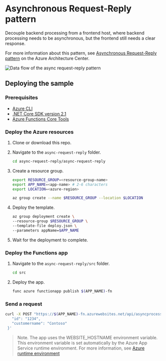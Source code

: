 # Asynchronous Request-Reply pattern

Decouple backend processing from a frontend host, where backend processing needs to be asynchronous, but the frontend still needs a clear response. 

For more information about this pattern, see [Asynchronous Request-Reply pattern](https://docs.microsoft.com/azure/architecture/patterns/async-request-reply) on the Azure Architecture Center.

![Data flow of the async request-reply pattern](https://docs.microsoft.com/en-us/azure/architecture/patterns/_images/async-request-fn.png)

## Deploying the sample

### Prerequisites

- [Azure CLI](https://docs.microsoft.com/cli/azure/install-azure-cli?view=azure-cli-latest)
- [.NET Core SDK version 2.1](https://microsoft.com/net)
- [Azure Functions Core Tools](https://docs.microsoft.com/azure/azure-functions/functions-run-local#v2)

### Deploy the Azure resources

1. Clone or download this repo.

2. Navigate to the `async-request-reply` folder.

    ```bash
    cd async-request-reply/async-request-reply
    ```

3. Create a resource group.

    ```bash
    export RESOURCE_GROUP=<resource-group-name>
    export APP_NAME=<app-name> # 2-6 characters
    export LOCATION=<azure-region>

    az group create --name $RESOURCE_GROUP --location $LOCATION
    ```

4. Deploy the template.

    ```bash
    az group deployment create \
    --resource-group $RESOURCE_GROUP \
    --template-file deploy.json \
    --parameters appName=$APP_NAME
    ```

5. Wait for the deployment to complete.

### Deploy the Functions app

1. Navigate to the `async-request-reply/src` folder.

    ```bash
    cd src
    ```

2. Deploy the app.

    ```bash
    func azure functionapp publish $(APP_NAME)-fn
    ```

### Send a request

```bash
curl -X POST "https://$(APP_NAME)-fn.azurewebsites.net/api/asyncprocessingworkacceptor" --header 'Content-Type: application/json' --header 'Accept: application/json' -k -i -d '{
   "id": "1234",
   "customername": "Contoso"
 }'
 ```

 > Note. The app uses the WEBSITE_HOSTNAME environment variable. This environment variable is set automatically by the Azure App Service runtime environment. For more information, see [Azure runtime environment](https.://github.com/projectkudu/kudu/wiki/Azure-runtime-environment)